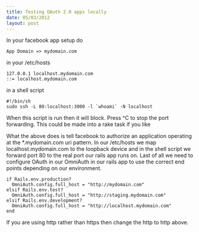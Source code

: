 ```yaml
--- 
title: Testing OAuth 2.0 apps locally
date: 05/03/2012
layout: post
--- 
```


In your facebook app setup do

    App Domain => mydomain.com

in your /etc/hosts

    127.0.0.1 localhost.mydomain.com
    ::= localhost.mydomain.com

in a shell script

    #!/bin/sh
    sudo ssh -L 80:localhost:3000 -l `whoami` -N localhost

When this script is run then it will block. Press ^C to stop
the port forwarding. This could be made into a rake task if 
you like

What the above does is tell facebook to authorize an application operating at
the *.mydomain.com uri pattern. In our /etc/hosts we map localhost.mydomain.com
to the loopback device and in the shell script we forward port 80 to the real
port our rails app runs on. Last of all we need to configure OAuth in our
OmniAuth in our rails app to use the correct end points depending on our
environment.


    if Rails.env.production?
      OmniAuth.config.full_host = "http://mydomain.com"
    elsif Rails.env.test?
      OmniAuth.config.full_host = "http://staging.mydomain.com"
    elsif Rails.env.development?
      OmniAuth.config.full_host = "http://localhost.mydomain.com"
    end


If you are using http rather than https then change the http to http above.
